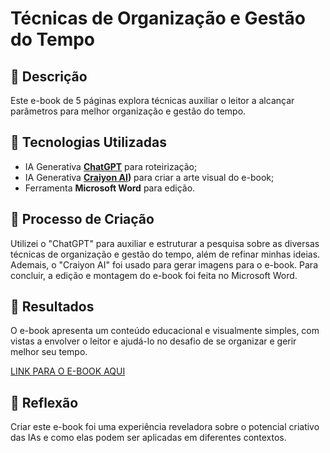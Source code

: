 # Técnicas de Organização e Gestão do Tempo

## 📒 Descrição
Este e-book de 5 páginas explora técnicas auxiliar o leitor a alcançar parâmetros para melhor organização e gestão do tempo.

## 🤖 Tecnologias Utilizadas
- IA Generativa **[ChatGPT](https://chat.openai.com)** para roteirização;
- IA Generativa **[Craiyon AI](https://www.craiyon.com/))** para criar a arte visual do e-book;
- Ferramenta **Microsoft Word** para edição.

## 🧐 Processo de Criação
Utilizei o "ChatGPT" para auxiliar e estruturar a pesquisa sobre as diversas técnicas de organização e gestão do tempo, além de refinar minhas ideias. Ademais, o "Craiyon AI" foi usado para gerar imagens para o e-book. Para concluir, a edição e montagem do e-book foi feita no Microsoft Word.

## 🚀 Resultados
O e-book apresenta um conteúdo educacional e visualmente simples, com vistas a envolver o leitor e ajudá-lo no desafio de se organizar e gerir melhor seu tempo. 

[LINK PARA O E-BOOK AQUI]()

## 💭 Reflexão
Criar este e-book foi uma experiência reveladora sobre o potencial criativo das IAs e como elas podem ser aplicadas em diferentes contextos.
